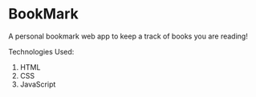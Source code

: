 # BookMark
A personal bookmark web app to keep a track of books you are reading!

Technologies Used:
1. HTML
2. CSS
3. JavaScript
